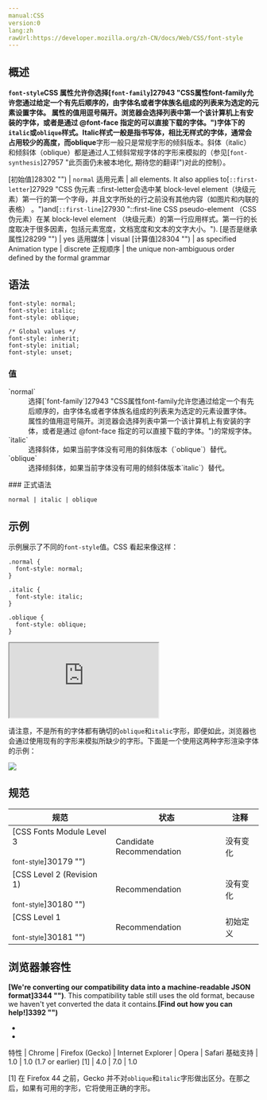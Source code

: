 ```yaml
---
manual:CSS
version:0
lang:zh
rawUrl:https://developer.mozilla.org/zh-CN/docs/Web/CSS/font-style
---
```





## 概述<a name="概述"></a>


**`font-style`**CSS 属性允许你选择[`font-family`]27943 "CSS属性font-family允许您通过给定一个有先后顺序的，由字体名或者字体族名组成的列表来为选定的元素设置字体。 属性的值用逗号隔开。浏览器会选择列表中第一个该计算机上有安装的字体，或者是通过 @font-face 指定的可以直接下载的字体。")字体下的`italic`或`oblique`样式。**Italic**样式一般是指书写体，相比无样式的字体，通常会占用较少的高度，而**oblique**字形一般只是常规字形的倾斜版本。斜体（italic） 和倾斜体（oblique）都是通过人工倾斜常规字体的字形来模拟的（参见[`font-synthesis`]27957 "此页面仍未被本地化, 期待您的翻译!")对此的控制）。


[初始值]28302 "") | `normal` 
适用元素 | all elements. It also applies to[`::first-letter`]27929 "CSS 伪元素 ::first-letter会选中某 block-level element（块级元素）第一行的第一个字母，并且文字所处的行之前没有其他内容（如图片和内联的表格） 。")and[`::first-line`]27930 "::first-line CSS pseudo-element （CSS伪元素）在某 block-level element （块级元素）的第一行应用样式。第一行的长度取决于很多因素，包括元素宽度，文档宽度和文本的文字大小。"). 
[是否是继承属性]28299 "") | yes 
适用媒体 | visual 
[计算值]28304 "") | as specified 
Animation type | discrete 
正规顺序 | the unique non-ambiguous order defined by the formal grammar 


## 语法<a name="语法"></a>

```
font-style: normal;
font-style: italic;
font-style: oblique;

/* Global values */
font-style: inherit;
font-style: initial;
font-style: unset;
```

### 值<a name="值"></a>
<dl><dt id=''>`normal`</dt><dd>选择[`font-family`]27943 "CSS属性font-family允许您通过给定一个有先后顺序的，由字体名或者字体族名组成的列表来为选定的元素设置字体。 属性的值用逗号隔开。浏览器会选择列表中第一个该计算机上有安装的字体，或者是通过 @font-face 指定的可以直接下载的字体。")的常规字体。</dd><dt id=''>`italic`</dt><dd>选择斜体，如果当前字体没有可用的斜体版本（`oblique`）替代。</dd><dt id=''>`oblique`</dt><dd>选择倾斜体，如果当前字体没有可用的倾斜体版本`italic`）替代。</dd></dl>
### 正式语法<a name="正式语法"></a>

```
normal | italic | oblique
```

## 示例<a name="Example"></a>


示例展示了不同的`font-style`值。CSS 看起来像这样：


```
.normal {
  font-style: normal;
}

.italic {
  font-style: italic;
}

.oblique {
  font-style: oblique;
}
```


<iframe src='https://mdn.mozillademos.org/zh-CN/docs/Web/CSS/font-style$samples/Example?revision=1031544' width='null' height='null'></iframe>




请注意，不是所有的字体都有确切的`oblique`和`italic`字形，即便如此，浏览器也会通过使用现有的字形来模拟所缺少的字形。下面是一个使用这两种字形渲染字体的示例：



![](%30173.png "")


## 规范<a name="规范"></a>

规范 | 状态 | 注释 
 ---  |  ---  |  ---  | 
[CSS Fonts Module Level 3<br></br><small>font-style</small>]30179 "") | Candidate Recommendation | 没有变化 
[CSS Level 2 (Revision 1)<br></br><small>font-style</small>]30180 "") | Recommendation | 没有变化 
[CSS Level 1<br></br><small>font-style</small>]30181 "") | Recommendation | 初始定义 


## 浏览器兼容性<a name="浏览器兼容性"></a>


**[We&#39;re converting our compatibility data into a machine-readable JSON format]3344 "")**. This compatibility table still uses the old format, because we haven&#39;t yet converted the data it contains.**[Find out how you can help!]3392 "")**


* 
* 

特性 | Chrome | Firefox (Gecko) | Internet Explorer | Opera | Safari 
基础支持 | 1.0 | 1.0 (1.7 or earlier) [1] | 4.0 | 7.0 | 1.0 





[1] 在 Firefox 44 之前，Gecko 并不对`oblique`和`italic`字形做出区分。在那之后，如果有可用的字形，它将使用正确的字形。




